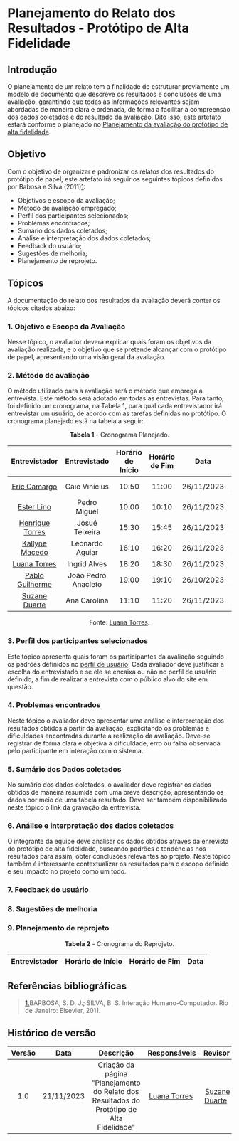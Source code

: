 # Planejamento do Relato dos Resultados - Protótipo de Alta Fidelidade

## Introdução

O planejamento de um relato tem a finalidade de estruturar previamente um modelo de documento que descreve os resultados e conclusões de uma avaliação, garantindo que todas as informações relevantes sejam abordadas de maneira clara e ordenada, de forma a facilitar a compreensão dos dados coletados e do resultado da avaliação. Dito isso, este  artefato estará conforme o planejado no [Planejamento da avaliação do protótipo de alta fidelidade](planejamento-avaliacao-prototipo-alta-fidelidade.md).

## Objetivo

Com o objetivo de organizar e padronizar os relatos dos resultados do protótipo de papel, este artefato irá seguir os seguintes tópicos definidos por Babosa e Silva (2011)<a id="anchor_1" href="#REF1">1</a>:

- Objetivos e escopo da avaliação;
- Método de avaliação empregado;
- Perfil dos participantes selecionados;
- Problemas encontrados;
- Sumário dos dados coletados;
- Análise e interpretação dos dados coletados;
- Feedback do usuário;
- Sugestões de melhoria;
- Planejamento de reprojeto.

## Tópicos

A documentação do relato dos resultados da avaliação deverá conter os tópicos citados abaixo:

### 1. Objetivo e Escopo da Avaliação

Nesse tópico, o avaliador deverá explicar quais foram os objetivos da avaliação realizada, e o objetivo que se pretende alcançar com o protótipo de papel, apresentando uma visão geral da avaliação.

### 2. Método de avaliação

O método utilizado para a avaliação será o método que emprega a entrevista. Este método será adotado em todas as entrevistas. Para tanto, foi definido um cronograma, na Tabela 1, para qual cada entrevistador irá entrevistar um usuário, de acordo com as tarefas definidas no protótipo. O cronograma planejado está na tabela a seguir:


<center>


**Tabela 1** - Cronograma Planejado.

|                    Entrevistador                    |    Entrevistado     | Horário de Início | Horário de Fim |    Data    |                                                                                                                                                                                                                    Local                                                                                                                                                                                                                    |
| :-------------------------------------------------: | :-----------------: | :---------------: | :------------: | :--------: | :-----------------------------------------------------------------------------------------------------------------------------------------------------------------------------------------------------------------------------------------------------------------------------------------------------------------------------------------------------------------------------------------------------------------------------------------: |
|     [Eric Camargo](https://github.com/ericcs10)     |    Caio Vinícius    |       10:50       |     11:00      | 26/11/2023 | a definir |
|     [Ester Lino](https://github.com/esteerlino)     |    Pedro Miguel     |       10:00      |     10:10       | 26/11/2023 | a definir |
| [Henrique Torres](https://github.com/henriqtorresl) |   Josué Teixeira    |       15:30       |     15:45      | 26/11/2023 | a definir |
|   [Kallyne Macedo](https://github.com/kalipassos)   |   Leonardo Aguiar   |       16:10       |     16:20      | 26/11/2023 | a definir |
|   [Luana Torres](https://github.com/luanatorress)   |    Ingrid Alves     |       18:20       |     18:30      | 26/11/2023 ||
|   [Pablo Guilherme](https://github.com/PabloGJBS)   | João Pedro Anacleto |       19:00       |     19:10      | 26/10/2023 | a definir |
|  [Suzane Duarte](https://github.com/suzaneduarte)   |    Ana Carolina     |       11:10       |     11:20      | 26/11/2023 | a definir |

Fonte: [Luana Torres](https://github.com/luanatorress).

</center>

### 3. Perfil dos participantes selecionados

Este tópico apresenta quais foram os participantes da avaliação seguindo os padrões definidos no [perfil de usuário](../../segunda-entrega/perfil-usuario.md). Cada avaliador deve justificar a escolha do entrevistado e se ele se encaixa ou não no perfil de usuário definido, a fim de realizar a entrevista com o público alvo do site em questão.


### 4. Problemas encontrados

Neste tópico o avaliador deve apresentar uma análise e interpretação dos resultados obtidos a partir da avaliação, explicitando os problemas e dificuldades encontradas durante a realização da avaliação. Deve-se registrar de forma clara e objetiva a dificuldade, erro ou falha observada pelo participante em interação com o sistema. 

### 5. Sumário dos Dados coletados

No sumário dos dados coletados, o avaliador deve registrar os dados obtidos de maneira resumida com uma breve descrição, apresentando os dados por meio de uma tabela resultado. Deve ser também disponibilizado neste tópico o link da gravação da entrevista.

### 6. Análise e interpretação dos dados coletados

O integrante da equipe deve analisar os dados obtidos através da enrevista do protótipo de alta fidelidade, buscando padrões e tendências nos resultados para assim, obter conclusões relevantes ao projeto. Neste tópico também é interessante contextualizar os resultados para o escopo definido e seu impacto no projeto como um todo.

### 7. Feedback do usuário

### 8. Sugestões de melhoria

### 9. Planejamento de reprojeto


<center>

**Tabela 2** - Cronograma do Reprojeto.

|                    Entrevistador                    | Horário de Início | Horário de Fim |    Data    |
| :-------------------------------------------------: | :---------------: | :------------: | :--------: |

</center>

## Referências bibliográficas

> <a id="REF1" href="#anchor_1">1.</a>BARBOSA, S. D. J.; SILVA, B. S. Interação Humano-Computador. Rio de Janeiro: Elsevier, 2011.<br>

## Histórico de versão

| Versão |    Data    |                               Descrição                                |                 Responsáveis                 |                      Revisor                      |
| :----: | :--------: | :--------------------------------------------------------------------: | :------------------------------------------: | :-----------------------------------------------: |
|  1.0   | 21/11/2023 | Criação da página "Planejamento do Relato dos Resultados do Protótipo de Alta Fidelidade" | [Luana Torres](https://github.com/luanatorress)  |  [Suzane Duarte](https://github.com/suzaneduarte)  |

